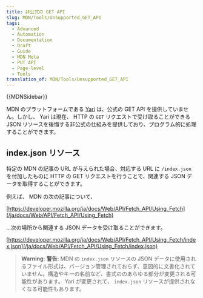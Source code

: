 ```yaml
---
title: 非公式の GET API
slug: MDN/Tools/Unsupported_GET_API
tags:
  - Advanced
  - Automation
  - Documentation
  - Draft
  - Guide
  - MDN Meta
  - PUT API
  - Page-level
  - Tools
translation_of: MDN/Tools/Unsupported_GET_API
---
```

{{MDNSidebar}}

MDN のプラットフォームである [Yari](https://github.com/mdn/yari) は、公式の GET API を提供していません。しかし、 Yari は現在、 HTTP の `GET` リクエストで受け取ることができる JSON リソースを後悔する非公式の仕組みを提供しており、プログラム的に処理することができます。

## index.json リソース

特定の MDN の記事の URL が与えられた場合、対応する URL に `/index.json` を付加したものに HTTP の GET リクエストを行うことで、関連する JSON データを取得することができます。

例えば、 MDN の次の記事について、

[https://developer.mozilla.org/ja/docs/Web/API/Fetch_API/Using_Fetch](/ja/docs/Web/API/Fetch_API/Using_Fetch)

...次の場所から関連する JSON データを受け取ることができます。

[https://developer.mozilla.org/ja/docs/Web/API/Fetch_API/Using_Fetch/index.json](/ja/docs/Web/API/Fetch_API/Using_Fetch/index.json)

> **Warning:** **警告:** MDN の `index.json` リソースの JSON データに使用されるファイル形式は、バージョン管理されておらず、意図的に文書化されていません。構造やキーの名前など、書式ののあらゆる部分が変更される可能性があります。 Yari が変更されて、 `index.json` リソースが提供されなくなる可能性もあります。
